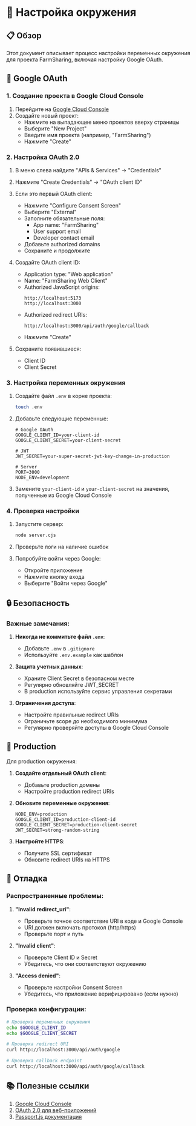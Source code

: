 # 🔧 Настройка окружения

## 📋 Обзор

Этот документ описывает процесс настройки переменных окружения для проекта FarmSharing, включая настройку Google OAuth.

## 🔐 Google OAuth

### 1. Создание проекта в Google Cloud Console

1. Перейдите на [Google Cloud Console](https://console.cloud.google.com/)
2. Создайте новый проект:
   - Нажмите на выпадающее меню проектов вверху страницы
   - Выберите "New Project"
   - Введите имя проекта (например, "FarmSharing")
   - Нажмите "Create"

### 2. Настройка OAuth 2.0

1. В меню слева найдите "APIs & Services" → "Credentials"
2. Нажмите "Create Credentials" → "OAuth client ID"
3. Если это первый OAuth client:
   - Нажмите "Configure Consent Screen"
   - Выберите "External"
   - Заполните обязательные поля:
     - App name: "FarmSharing"
     - User support email
     - Developer contact email
   - Добавьте authorized domains
   - Сохраните и продолжите

4. Создайте OAuth client ID:
   - Application type: "Web application"
   - Name: "FarmSharing Web Client"
   - Authorized JavaScript origins:
     ```
     http://localhost:5173
     http://localhost:3000
     ```
   - Authorized redirect URIs:
     ```
     http://localhost:3000/api/auth/google/callback
     ```
   - Нажмите "Create"

5. Сохраните появившиеся:
   - Client ID
   - Client Secret

### 3. Настройка переменных окружения

1. Создайте файл `.env` в корне проекта:
   ```bash
   touch .env
   ```

2. Добавьте следующие переменные:
   ```env
   # Google OAuth
   GOOGLE_CLIENT_ID=your-client-id
   GOOGLE_CLIENT_SECRET=your-client-secret

   # JWT
   JWT_SECRET=your-super-secret-jwt-key-change-in-production

   # Server
   PORT=3000
   NODE_ENV=development
   ```

3. Замените `your-client-id` и `your-client-secret` на значения, полученные из Google Cloud Console

### 4. Проверка настройки

1. Запустите сервер:
   ```bash
   node server.cjs
   ```

2. Проверьте логи на наличие ошибок

3. Попробуйте войти через Google:
   - Откройте приложение
   - Нажмите кнопку входа
   - Выберите "Войти через Google"

## 🔒 Безопасность

### Важные замечания:

1. **Никогда не коммитьте файл `.env`**:
   - Добавьте `.env` в `.gitignore`
   - Используйте `.env.example` как шаблон

2. **Защита учетных данных**:
   - Храните Client Secret в безопасном месте
   - Регулярно обновляйте JWT_SECRET
   - В production используйте сервис управления секретами

3. **Ограничения доступа**:
   - Настройте правильные redirect URIs
   - Ограничьте scope до необходимого минимума
   - Регулярно проверяйте доступы в Google Cloud Console

## 🚀 Production

Для production окружения:

1. **Создайте отдельный OAuth client**:
   - Добавьте production домены
   - Настройте production redirect URIs

2. **Обновите переменные окружения**:
   ```env
   NODE_ENV=production
   GOOGLE_CLIENT_ID=production-client-id
   GOOGLE_CLIENT_SECRET=production-client-secret
   JWT_SECRET=strong-random-string
   ```

3. **Настройте HTTPS**:
   - Получите SSL сертификат
   - Обновите redirect URIs на HTTPS

## 🐛 Отладка

### Распространенные проблемы:

1. **"Invalid redirect_uri"**:
   - Проверьте точное соответствие URI в коде и Google Console
   - URI должен включать протокол (http/https)
   - Проверьте порт и путь

2. **"Invalid client"**:
   - Проверьте Client ID и Secret
   - Убедитесь, что они соответствуют окружению

3. **"Access denied"**:
   - Проверьте настройки Consent Screen
   - Убедитесь, что приложение верифицировано (если нужно)

### Проверка конфигурации:

```bash
# Проверка переменных окружения
echo $GOOGLE_CLIENT_ID
echo $GOOGLE_CLIENT_SECRET

# Проверка redirect URI
curl http://localhost:3000/api/auth/google

# Проверка callback endpoint
curl http://localhost:3000/api/auth/google/callback
```

## 📚 Полезные ссылки

1. [Google Cloud Console](https://console.cloud.google.com/)
2. [OAuth 2.0 для веб-приложений](https://developers.google.com/identity/protocols/oauth2/web-server)
3. [Passport.js документация](http://www.passportjs.org/docs/)